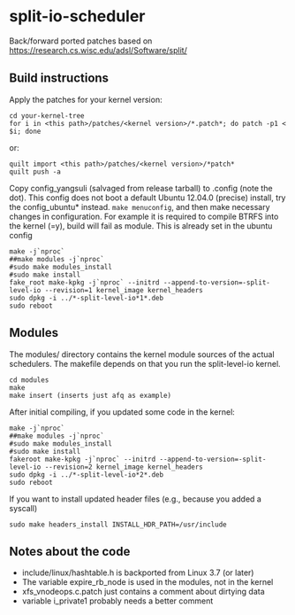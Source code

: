# split-io-scheduler
Back/forward ported patches based on https://research.cs.wisc.edu/adsl/Software/split/

## Build instructions

Apply the patches for your kernel version:

```
cd your-kernel-tree
for i in <this path>/patches/<kernel version>/*.patch*; do patch -p1 < $i; done
```

or:

```
quilt import <this path>/patches/<kernel version>/*patch*
quilt push -a
```

Copy config_yangsuli (salvaged from release tarball) to .config (note the dot). This config does not boot a default Ubuntu 12.04.0 (precise) install, try the config_ubuntu* instead.
`make menuconfig`, and then make necessary changes in configuration. For example it is required to compile BTRFS into the kernel (=y), build will fail as module. This is already set in the ubuntu config

```
make -j`nproc`
##make modules -j`nproc`
#sudo make modules_install
#sudo make install
fake_root make-kpkg -j`nproc` --initrd --append-to-version=-split-level-io --revision=1 kernel_image kernel_headers
sudo dpkg -i ../*-split-level-io*1*.deb
sudo reboot
```

## Modules
The modules/ directory contains the kernel module sources of the actual schedulers. The makefile depends on that you run the split-level-io kernel.

```
cd modules
make
make insert (inserts just afq as example)
```

After initial compiling, if you updated some code in the kernel:

```
make -j`nproc`
##make modules -j`nproc`
#sudo make modules_install
#sudo make install
fakeroot make-kpkg -j`nproc` --initrd --append-to-version=-split-level-io --revision=2 kernel_image kernel_headers
sudo dpkg -i ../*-split-level-io*2*.deb
sudo reboot
```

If you want to install updated header files (e.g., because you added a syscall)
```
sudo make headers_install INSTALL_HDR_PATH=/usr/include
```

## Notes about the code

* include/linux/hashtable.h is backported from Linux 3.7 (or later)
* The variable expire_rb_node is used in the modules, not in the kernel
* xfs_vnodeops.c.patch just contains a comment about dirtying data
* variable i_private1 probably needs a better comment

